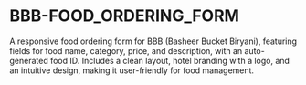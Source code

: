 # BBB-FOOD_ORDERING_FORM
A responsive food ordering form for BBB (Basheer Bucket Biryani), featuring fields for food name, category, price, and description, with an auto-generated food ID. Includes a clean layout, hotel branding with a logo, and an intuitive design, making it user-friendly for food management.
